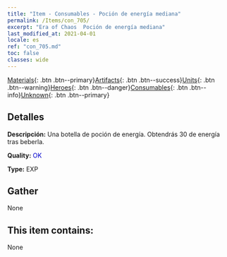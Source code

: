 ```yaml
---
title: "Item - Consumables - Poción de energía mediana"
permalink: /Items/con_705/
excerpt: "Era of Chaos  Poción de energía mediana"
last_modified_at: 2021-04-01
locale: es
ref: "con_705.md"
toc: false
classes: wide
---
```

 [Materials](/es/Items/){: .btn .btn--primary}[Artifacts](/es/Items/Artifacts/){: .btn .btn--success}[Units](/es/Items/Units/){: .btn .btn--warning}[Heroes](/es/Items/Heroes/){: .btn .btn--danger}[Consumables](/es/Items/Consumables/){: .btn .btn--info}[Unknown](/es/Items/Unknown/){: .btn .btn--primary}

## Detalles
 **Descripción:** Una botella de poción de energía. Obtendrás 30 de energía tras beberla.

 **Quality:** <span style="color: #0000CD">OK</span>

 **Type:** EXP

## Gather

  None

## This item contains:

  None

